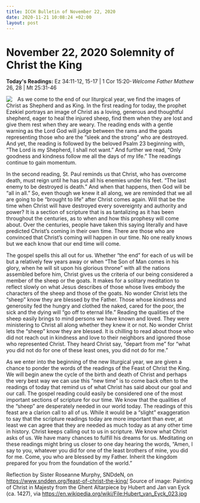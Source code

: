 ```yaml
---
title: ICCH Bulletin of November 22, 2020
date: 2020-11-21 10:08:24 +02:00
layout: post
---
```


# November 22, 2020 Solemnity of Christ the King
<span style="float: right"><em>Welcome Father Mathew</em></span>
**Today's Readings:** Ez 34:11-12, 15-17 | 1 Cor 15:20-26, 28 | Mt 25:31-46


<img style="float: left; margin-right: 1em;" src="https://upload.wikimedia.org/wikipedia/commons/a/af/Hubert_van_Eyck_023.jpg">

As we come to the end of our liturgical year, we find the images of Christ as Shepherd and as King. In the first reading for today, the prophet Ezekiel portrays an image of Christ as a loving, generous and thoughtful shepherd, eager to heal the injured sheep, find them when they are lost and give them rest when they are weary. The reading ends with a gentle warning as the Lord God will judge between the rams and the goats representing those who are the “sleek and the strong” who are destroyed. And yet, the reading is followed by the beloved Psalm 23 beginning with, “The Lord is my Shepherd, I shall not want.” And further we read, “Only goodness and kindness follow me all the days of my life.” The readings continue to gain momentum.

In the second reading, St. Paul reminds us that Christ, who has overcome death, must reign until he has put all his enemies under his feet. “The last enemy to be destroyed is death.” And when that happens, then God will be “all in all.” So, even though we knew it all along, we are reminded that we all are going to be “brought to life” after Christ comes again. Will that be the time when Christ will have destroyed every sovereignty and authority and power? It is a section of scripture that is as tantalizing as it has been throughout the centuries, as to when and how this prophesy will come about. Over the centuries, people have taken this saying literally and have predicted Christ’s coming in their own time. There are those who are convinced that Christ’s coming will happen in our time. No one really knows but we each know that our end time will come.

The gospel spells this all out for us. Whether “the end” for each of us will be but a relatively few years away or when “The Son of Man comes in his glory, when he will sit upon his glorious throne” with all the nations assembled before him, Christ gives us the criteria of our being considered a member of the sheep or the goats. It makes for a solitary meditation to reflect slowly on what Jesus describes of those whose lives embody the characters of the sheep and those of the goats. No wonder Christ lets the “sheep” know they are blessed by the Father. Those whose kindness and generosity fed the hungry and clothed the naked, cared for the poor, the sick and the dying will “go off to eternal life.” Reading the qualities of the sheep easily brings to mind persons we have known and loved. They were ministering to Christ all along whether they knew it or not. No wonder Christ lets the “sheep” know they are blessed. It is chilling to read about those who did not reach out in kindness and love to their neighbors and ignored those who represented Christ. They heard Christ say, “depart from me” for “what you did not do for one of these least ones, you did not do for me.”

As we enter into the beginning of the new liturgical year, we are given a chance to ponder the words of the readings of the Feast of Christ the King. We will begin anew the cycle of the birth and death of Christ and perhaps the very best way we can use this “new time” is to come back often to the readings of today that remind us of what Christ has said about our goal and our call. The gospel reading could easily be considered one of the most important sections of scripture for our time. We know that the qualities of the “sheep” are desperately needed in our world today. The readings of this feast are a clarion call to all of us. While it would be a “slight” exaggeration to say that the scripture readings today are more important than ever, at least we can agree that they are needed as much today as at any other time in history. Christ keeps calling out to us in scripture. We know what Christ asks of us. We have many chances to fulfill his dreams for us. Meditating on these readings might bring us closer to one day hearing the words, “Amen, I say to you, whatever you did for one of the least brothers of mine, you did for me. Come, you who are blessed by my Father. Inherit the kingdom prepared for you from the foundation of the world.”

Reflection by Sister Roseanne Murphy, SNDdeN, on https://www.sndden.org/feast-of-christ-the-king/
Source of image: Painting of Christ in Majesty from the Ghent Altarpiece by Hubert and Jan van Eyck (ca. 1427), via https://en.wikipedia.org/wiki/File:Hubert_van_Eyck_023.jpg




